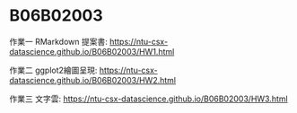 # B06B02003

作業一 RMarkdown 提案書: https://ntu-csx-datascience.github.io/B06B02003/HW1.html

作業二 ggplot2繪圖呈現: https://ntu-csx-datascience.github.io/B06B02003/HW2.html

作業三 文字雲: https://ntu-csx-datascience.github.io/B06B02003/HW3.html
